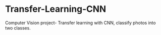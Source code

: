 # Transfer-Learning-CNN
Computer Vision project- Transfer learning with CNN, classify photos into two classes. 
